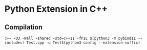 # Python Extension in C++

## Compilation

```shell
c++ -O3 -Wall -shared -std=c++11 -fPIC $(python3 -m pybind11 --includes) Test.cpp -o Test$(python3-config --extension-suffix)
```